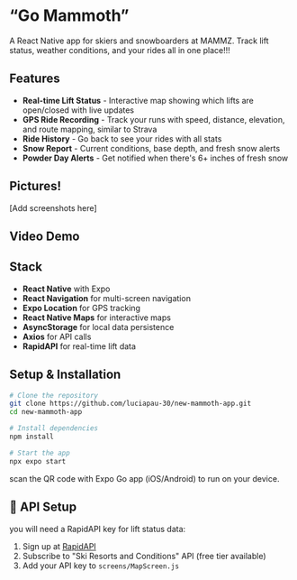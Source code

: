 # “Go Mammoth” 

A React Native app for skiers and snowboarders at MAMMZ. Track lift status, weather conditions, and your rides all in one place!!!

##  Features

- **Real-time Lift Status** - Interactive map showing which lifts are open/closed with live updates
- **GPS Ride Recording** - Track your runs with speed, distance, elevation, and route mapping, similar to Strava 
- **Ride History** - Go back to see your rides with all stats 
- **Snow Report** - Current conditions, base depth, and fresh snow alerts
- **Powder Day Alerts** - Get notified when there's 6+ inches of fresh snow

## Pictures! 
[Add screenshots here]

## Video Demo



## Stack

- **React Native** with Expo
- **React Navigation** for multi-screen navigation
- **Expo Location** for GPS tracking
- **React Native Maps** for interactive maps
- **AsyncStorage** for local data persistence
- **Axios** for API calls
- **RapidAPI** for real-time lift data

## Setup & Installation
```bash
# Clone the repository
git clone https://github.com/luciapau-30/new-mammoth-app.git
cd new-mammoth-app

# Install dependencies
npm install

# Start the app
npx expo start
```

scan the QR code with Expo Go app (iOS/Android) to run on your device.

## 🔑 API Setup
you will need a RapidAPI key for lift status data:
1. Sign up at [RapidAPI](https://rapidapi.com)
2. Subscribe to "Ski Resorts and Conditions" API (free tier available)
3. Add your API key to `screens/MapScreen.js`
